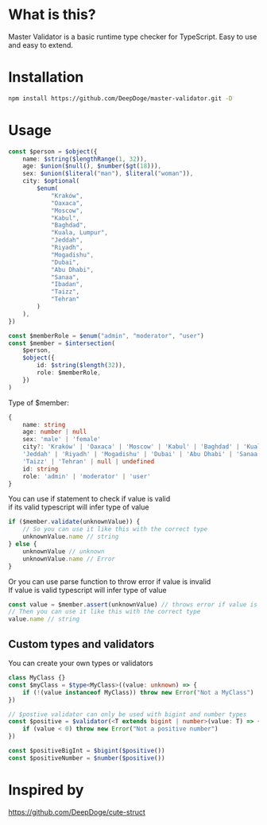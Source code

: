 # What is this?

Master Validator is a basic runtime type checker for TypeScript.
Easy to use and easy to extend.

# Installation

```bash
npm install https://github.com/DeepDoge/master-validator.git -D
```

# Usage

```ts
const $person = $object({
	name: $string($lengthRange(1, 32)),
	age: $union($null(), $number($gt(18))),
	sex: $union($literal("man"), $literal("woman")),
	city: $optional(
		$enum(
			"Kraków",
			"Oaxaca",
			"Moscow",
			"Kabul",
			"Baghdad",
			"Kuala, Lumpur",
			"Jeddah",
			"Riyadh",
			"Mogadishu",
			"Dubai",
			"Abu Dhabi",
			"Sanaa",
			"Ibadan",
			"Taizz",
			"Tehran"
		)
	),
})

const $memberRole = $enum("admin", "moderator", "user")
const $member = $intersection(
	$person,
	$object({
		id: $string($length(32)),
		role: $memberRole,
	})
)
```

Type of $member:

```ts
{
    name: string
    age: number | null
    sex: 'male' | 'female'
    city?: 'Kraków' | 'Oaxaca' | 'Moscow' | 'Kabul' | 'Baghdad' | 'Kuala, Lumpur' |
    'Jeddah' | 'Riyadh' | 'Mogadishu' | 'Dubai' | 'Abu Dhabi' | 'Sanaa' | 'Ibadan' |
    'Taizz' | 'Tehran' | null | undefined
    id: string
    role: 'admin' | 'moderator' | 'user'
}
```

You can use if statement to check if value is valid<br/>
if its valid typescript will infer type of value

```ts
if ($member.validate(unknownValue)) {
	// So you can use it like this with the correct type
	unknownValue.name // string
} else {
	unknownValue // unknown
	unknownValue.name // Error
}
```

Or you can use parse function to throw error if value is invalid<br/>
If value is valid typescript will infer type of value

```ts
const value = $member.assert(unknownValue) // throws error if value is invalid
// Then you can use it like this with the correct type
value.name // string
```

## Custom types and validators

You can create your own types or validators

```ts
class MyClass {}
const $myClass = $type<MyClass>((value: unknown) => {
	if (!(value instanceof MyClass)) throw new Error("Not a MyClass")
})

// $postive validator can only be used with bigint and number types
const $positive = $validator(<T extends bigint | number>(value: T) => {
	if (value < 0) throw new Error("Not a positive number")
})

const $positiveBigInt = $bigint($positive())
const $positiveNumber = $number($positive())
```

# Inspired by

https://github.com/DeepDoge/cute-struct
